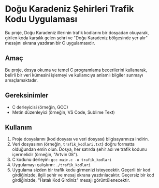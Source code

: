 # Doğu Karadeniz Şehirleri Trafik Kodu Uygulaması

Bu proje, Doğu Karadeniz illerinin trafik kodlarını bir dosyadan okuyarak, girilen koda karşılık gelen şehri ve "Doğu Karadeniz bölgesinde yer alır" mesajını ekrana yazdıran bir C uygulamasıdır.

## Amaç

Bu proje, dosya okuma ve temel C programlama becerilerini kullanarak, belirli bir veri kümesini işlemeyi ve kullanıcıya anlamlı bilgiler sunmayı amaçlamaktadır.

## Gereksinimler

* C derleyicisi (örneğin, GCC)
* Metin düzenleyici (örneğin, VS Code, Sublime Text)

## Kullanım

1.  Proje dosyalarını (kod dosyası ve veri dosyası) bilgisayarınıza indirin.
2.  Veri dosyasının (örneğin, `trafik_kodlari.txt`) doğru formatta olduğundan emin olun. Dosya, her satırda şehir adı ve trafik kodunu içermelidir (örneğin, "Artvin 08").
3.  C kodunu derleyin: `gcc main.c -o trafik_kodlari`
4.  Uygulamayı çalıştırın: `./trafik_kodlari`
5.  Uygulama sizden bir trafik kodu girmenizi isteyecektir. Geçerli bir kod girdiğinizde, ilgili şehir ve mesaj ekrana yazdırılacaktır. Geçersiz bir kod girdiğinizde, "Hatalı Kod Girdiniz" mesajı görüntülenecektir.
